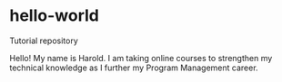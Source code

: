 # hello-world
Tutorial repository

Hello! My name is Harold. I am taking online courses to strengthen my technical knowledge as I further my Program Management career.
